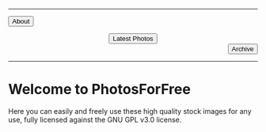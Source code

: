***

<button onclick="window.location.href='https://eshanepicfighter.github.io/PhotosForFree/about';"> About </button>
<div align="center"><button onclick="window.location.href='https://eshanepicfighter.github.io/PhotosForFree/latestphotos';"> Latest Photos </button>
</div><div align="right">
<button onclick="window.location.href='https://eshanepicfighter.github.io/PhotosForFree/archive';"> Archive </button>
</div>

***
# Welcome to PhotosForFree

Here you can easily and freely use these high quality stock images for any use, fully licensed against the GNU GPL v3.0 license. 

